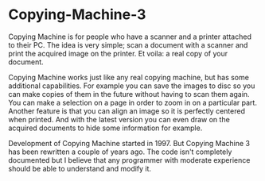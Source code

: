 # Copying-Machine-3

Copying Machine is for people who have a scanner and a printer attached to their PC. The idea is very simple; scan a document with a scanner and print the acquired image on the printer. Et voila: a real copy of your document.

Copying Machine works just like any real copying machine, but has some additional capabilities. For example you can save the images to disc so you can make copies of them in the future without having to scan them again. You can make a selection on a page in order to zoom in on a particular part. Another feature is that you can align an image so it is perfectly centered when printed. And with the latest version you can even draw on the acquired documents to hide some information for example.

Development of Copying Machine started in 1997. But Copying Machine 3 has been rewritten a couple of years ago. The code isn't completely documented but I believe that any programmer with moderate experience should be able to understand and modify it.
